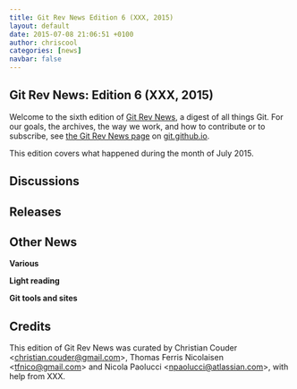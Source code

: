 ```yaml
---
title: Git Rev News Edition 6 (XXX, 2015)
layout: default
date: 2015-07-08 21:06:51 +0100
author: chriscool
categories: [news]
navbar: false
---
```


## Git Rev News: Edition 6 (XXX, 2015)

Welcome to the sixth edition of [Git Rev News](http://git.github.io/rev_news/rev_news.html),
a digest of all things Git. For our goals, the archives, the way we work, and how to contribute or to
subscribe, see [the Git Rev News page](http://git.github.io/rev_news/rev_news.html) on [git.github.io](http://git.github.io).

This edition covers what happened during the month of July 2015.

## Discussions

<!---
### General
-->

<!---
### Reviews
-->

<!---
### Support
-->

## Releases

 
## Other News

__Various__


__Light reading__


__Git tools and sites__


## Credits

This edition of Git Rev News was curated by Christian Couder &lt;<christian.couder@gmail.com>&gt;,
Thomas Ferris Nicolaisen &lt;<tfnico@gmail.com>&gt; and Nicola Paolucci &lt;<npaolucci@atlassian.com>&gt;,
with help from XXX.
